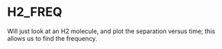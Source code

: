 H2_FREQ
=======
Will just look at an H2 molecule, and plot the separation versus time; this allows us to find the frequency.
